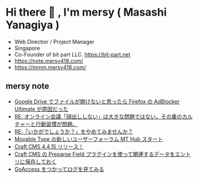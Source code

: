 # Hi there 👋 , I'm mersy ( Masashi Yanagiya )

- Web Directior / Project Manager
- Singapore
- Co-Founder of bit part LLC. https://bit-part.net
- https://note.mersy418.com/
- https://mmm.mersy418.com/

## mersy note
<!-- BLOG-POST-LIST:START -->
- [Google Drive でファイルが開けないと思ったら Firefox の AdBlocker Ultimate が原因だった](https://note.mersy418.com/article/firefox-adblocker-google-drive?utm_source=feed)
- [RE: オンライン会議「顔出ししない」は大きな問題ではない。その裏のカルチャーと行動習慣が問題。](https://note.mersy418.com/article/diary20230727?utm_source=feed)
- [RE:「いかがでしょうか？」をやめてみませんか？](https://note.mersy418.com/article/diary20230726?utm_source=feed)
- [Movable Type の新しいユーザーフォーラム MT Hub スタート](https://note.mersy418.com/article/mtq-to-mthub?utm_source=feed)
- [Craft CMS 4.4.15 リリース！](https://note.mersy418.com/article/craftcms-4-4-15-released?utm_source=feed)
- [Craft CMS の ﻿Preparse Field プラグインを使って関連するデータをエントリに保存しておく](https://note.mersy418.com/article/craftcms-preparse-field?utm_source=feed)
- [GoAccess をつかってログを見てみる](https://note.mersy418.com/article/goaccess-access-log?utm_source=feed)
<!-- BLOG-POST-LIST:END -->
